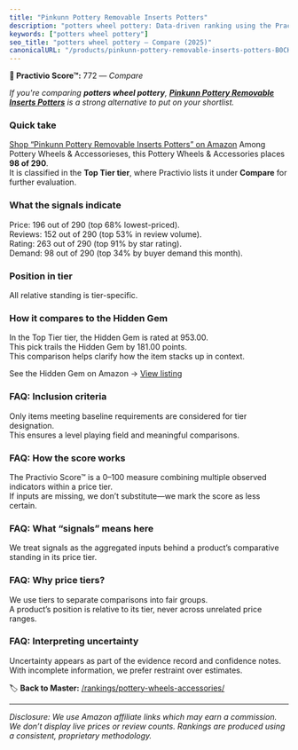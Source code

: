 ```yaml
---
title: "Pinkunn Pottery Removable Inserts Potters"
description: "potters wheel pottery: Data-driven ranking using the Practivio Score™. Positioned by quality, value, demand, findability, momentum."
keywords: ["potters wheel pottery"]
seo_title: "potters wheel pottery — Compare (2025)"
canonicalURL: "/products/pinkunn-pottery-removable-inserts-potters-B0CKW71D2G/"
---
```


**🛒 Practivio Score™:** 772 — _Compare_


*If you're comparing **potters wheel pottery**, **[Pinkunn Pottery Removable Inserts Potters](https://www.amazon.com/dp/B0CKW71D2G?tag=practivio-20)** is a strong alternative to put on your shortlist.*
### Quick take
[Shop “Pinkunn Pottery Removable Inserts Potters” on Amazon](https://www.amazon.com/dp/B0CKW71D2G?tag=practivio-20)
Among Pottery Wheels & Accessorieses, this Pottery Wheels & Accessories places **98 of 290**.  
It is classified in the **Top Tier tier**, where Practivio lists it under **Compare** for further evaluation.

### What the signals indicate
Price: 196 out of 290 (top 68% lowest-priced).  
Reviews: 152 out of 290 (top 53% in review volume).  
Rating: 263 out of 290 (top 91% by star rating).  
Demand: 98 out of 290 (top 34% by buyer demand this month).

### Position in tier
All relative standing is tier-specific.

### How it compares to the Hidden Gem
In the Top Tier tier, the Hidden Gem is rated at 953.00.  
This pick trails the Hidden Gem by 181.00 points.  
This comparison helps clarify how the item stacks up in context.  

See the Hidden Gem on Amazon → [View listing](https://www.amazon.com/dp/B093MCN1QQ?tag=practivio-20)

### FAQ: Inclusion criteria
Only items meeting baseline requirements are considered for tier designation.  
This ensures a level playing field and meaningful comparisons.

### FAQ: How the score works
The Practivio Score™ is a 0–100 measure combining multiple observed indicators within a price tier.  
If inputs are missing, we don’t substitute—we mark the score as less certain.

### FAQ: What “signals” means here
We treat signals as the aggregated inputs behind a product’s comparative standing in its price tier.

### FAQ: Why price tiers?
We use tiers to separate comparisons into fair groups.  
A product’s position is relative to its tier, never across unrelated price ranges.

### FAQ: Interpreting uncertainty
Uncertainty appears as part of the evidence record and confidence notes.  
With incomplete information, we prefer restraint over estimates.

<!-- Missing template for Compare/CompareWithinPriceClass -->


🏷️ **Back to Master:** [/rankings/pottery-wheels-accessories/](/rankings/pottery-wheels-accessories/)

---
_Disclosure: We use Amazon affiliate links which may earn a commission. We don’t display live prices or review counts. Rankings are produced using a consistent, proprietary methodology._

